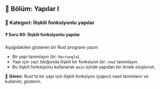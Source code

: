 ## 📘 Bölüm: Yapılar I  
### 🔹 Kategori: İlişkili fonksiyonlu yapılar  
#### ❓ Soru 90: İlişkili fonksiyonlu yapılar

Aşağıdakileri gösteren bir Rust programı yazın:

- Bir yapı tanımlayın (ör: `Rectangle`).
- Yapı için `impl` bloğunda ilişkili bir fonksiyon (ör: `new`) tanımlayın.
- Bu ilişkili fonksiyonu kullanarak `main` içinde yapıdan bir örnek oluşturun.

🔧 **Görev:** Rust'ta bir yapı için ilişkili fonksiyon (yapıcı) nasıl tanımlanır ve kullanılır, gösterin.

